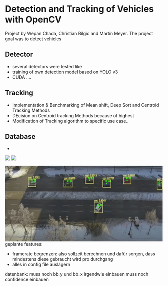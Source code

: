 # Detection and Tracking of Vehicles with OpenCV

Project by Wepan Chada, Christian Bilgic and Martin Meyer.
The project goal was to detect vehicles 

## Detector
* several detectors were tested like 
* training of own detection model  based on YOLO v3
* CUDA ....

## Tracking
* Implementation & Benchmarking of Mean shift, Deep Sort and Centroid Tracking Methods
* DEcision on Centroid tracking Methods because of highest
* Modification of Tracking algorithm to specific use case..

## Database
+


[![]({dcaitti.jpg})]({https://www.youtube.com/watch?v=HXrzMZpBrbA} "Link Title")
<a href="{https://www.youtube.com/watch?v=HXrzMZpBrbA}" title="Video"><img src="{dcaitti.jpg}"  /></a>

<img src="dcaitti.jpg"
     alt="Markdown Monster icon"
     style="float: left; margin-right: 10px;" />


geplante features:
- framerate begrenzen: also sollzeit berechnen und dafür sorgen, dass mindestens diese gebraucht wird pro durchgang
- alles in config file auslagern


datenbank: muss noch bb_y und bb_x irgendwie einbauen
muss noch confidence einbauen

